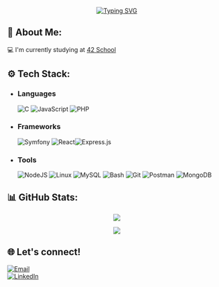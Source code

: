 <div align="center" width="100%">

<a href="https://git.io/typing-svg"><img src="https://readme-typing-svg.herokuapp.com?font=Fira+Code&weight=500&size=50&duration=2000&pause=1000&color=CF3979&background=14132100&center=true&vCenter=true&width=435&height=80&lines=Hi+there!" alt="Typing SVG" /></a>

</div>
 
## 💫 About Me:

 💻 I'm currently studying at [42 School](https://42.fr/en/homepage/)

## ⚙️ Tech Stack:
<ul>
 
<li>
 
 ### Languages
 ![C](https://img.shields.io/badge/c-%2300599C.svg?style=for-the-badge&logo=c&logoColor=white) ![JavaScript](https://img.shields.io/badge/javascript-%23323330.svg?style=for-the-badge&logo=javascript&logoColor=%23F7DF1E) ![PHP](https://img.shields.io/badge/php-%23777BB4.svg?style=for-the-badge&logo=php&logoColor=white)
 </li>
<li>
 
 ### Frameworks
 ![Symfony](https://img.shields.io/badge/symfony-%23000000.svg?style=for-the-badge&logo=symfony&logoColor=white) ![React](https://img.shields.io/badge/react-%2320232a.svg?style=for-the-badge&logo=react&logoColor=%2361DAFB)![Express.js](https://img.shields.io/badge/express.js-000000.svg?style=for-the-badge&logo=express&logoColor=white)

 </li>
<li>

 ### Tools
 ![NodeJS](https://img.shields.io/badge/node.js-6DA55F?style=for-the-badge&logo=node.js&logoColor=white)   ![Linux](https://img.shields.io/badge/linux-0078D6.svg?style=for-the-badge&logo=linux&logoColor=white) ![MySQL](https://img.shields.io/badge/mysql-4479A1.svg?style=for-the-badge&logo=mysql&logoColor=white) ![Bash](https://img.shields.io/badge/bash-4EAA25.svg?style=for-the-badge&logo=gnu-bash&logoColor=white) ![Git](https://img.shields.io/badge/git-%23F05033.svg?style=for-the-badge&logo=git&logoColor=white)  ![Postman](https://img.shields.io/badge/Postman-FF6C37?style=for-the-badge&logo=postman&logoColor=white)  ![MongoDB](https://img.shields.io/badge/MongoDB-%234ea94b.svg?style=for-the-badge&logo=mongodb&logoColor=white) 


 </li>
 </ul>

## 📊 GitHub Stats:
<div align="center" width="100%">
 
![](https://github-readme-stats.vercel.app/api/top-langs/?username=HyacineAlnuma&theme=radical&hide_border=true&include_all_commits=true&count_private=false&layout=compact)


![](https://github-readme-stats.vercel.app/api?username=HyacineAlnuma&theme=radical&hide_border=true&include_all_commits=true&count_private=false)

</div>

## 🌐 Let's connect!

[![Email](https://img.shields.io/badge/Email-D14836.svg?style=for-the-badge&logo=gmail&logoColor=white)](mailto:hyacinealnuma@gmail.com) </br>
[![LinkedIn](https://img.shields.io/badge/LinkedIn-0077B5.svg?style=for-the-badge&logo=linkedin&logoColor=white)](https://www.linkedin.com/in/hyacine-alnuma-6671b617b/)

<!-- Proudly created with GPRM ( https://gprm.itsvg.in ) -->
<!-- Proudly created with GPRM ( https://gprm.itsvg.in ) -->

